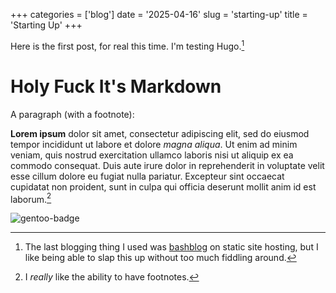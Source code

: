 +++
categories = ['blog']
date = '2025-04-16'
slug = 'starting-up'
title = 'Starting Up'
+++

Here is the first post, for real this time. I'm testing Hugo.[^2]

# Holy Fuck It's Markdown

A paragraph (with a footnote):

**Lorem ipsum** dolor sit amet, consectetur adipiscing elit, sed do eiusmod
tempor incididunt ut labore et dolore *magna aliqua*. Ut enim ad minim veniam,
quis nostrud exercitation ullamco laboris nisi ut aliquip ex ea commodo
consequat. Duis aute irure dolor in reprehenderit in voluptate velit esse cillum
dolore eu fugiat nulla pariatur. Excepteur sint occaecat cupidatat non proident,
sunt in culpa qui officia deserunt mollit anim id est laborum.[^1]

![gentoo-badge](/gentoo-badge.png)

[^1]: I *really* like the ability to have footnotes.
[^2]: The last blogging thing I used was [bashblog](https://github.com/cfenollosa/bashblog) on static site hosting, but I like being able to slap this up without too much fiddling around.
